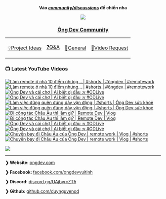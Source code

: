 <div align="center">
      <b
        >Vào
        <a href="https://github.com/OngDev/community/discussions"
          ><i>community/discussions</i></a
        >
        để chiến nha</b
      >

<img
    src="https://raw.githubusercontent.com/thuanpham2311/img/master/ongDevCharacters/4.png"
  />

### [Ông Dev Community](https://github.com/OngDev/community/discussions)

  <b>
    <table>
      <tr>
        <td>
          <a
            href="https://github.com/OngDev/community/discussions/categories/project-ideas"
            ><p>💡Project Ideas</p></a
          >
        </td>
        <td>
          <a
            href="https://github.com/OngDev/community/discussions/categories/q-a"
            ><p>❓Q&A</p></a
          >
        </td>
        <td>
          <a
            href="https://github.com/OngDev/community/discussions/categories/general"
            ><p>💬General</p></a
          >
        </td>
        <td>
          <a
            href="https://github.com/OngDev/community/discussions/categories/video-request"
            ><p>🎥Video Request</p></a
          >
        </td>
      </tr>
    </table>
  </b>
</div>

### 📺 Latest YouTube Videos

<!-- BEGIN YOUTUBE-CARDS -->
[![Làm remote ở nhà 10 điểm nhưng... | #shorts | #ôngdev | #remotework](https://ytcards.demolab.com/?id=TIPQ4UR-KWo&title=L%C3%A0m+remote+%E1%BB%9F+nh%C3%A0+10+%C4%91i%E1%BB%83m+nh%C6%B0ng...+%7C+%23shorts+%7C+%23%C3%B4ngdev+%7C+%23remotework&lang=en&timestamp=1665390960&background_color=%230d1117&title_color=%23ffffff&stats_color=%23dedede&width=250&duration=22 "Làm remote ở nhà 10 điểm nhưng... | #shorts | #ôngdev | #remotework")](https://www.youtube.com/watch?v=TIPQ4UR-KWo#gh-dark-mode-only)[![Làm remote ở nhà 10 điểm nhưng... | #shorts | #ôngdev | #remotework](https://ytcards.demolab.com/?id=TIPQ4UR-KWo&title=L%C3%A0m+remote+%E1%BB%9F+nh%C3%A0+10+%C4%91i%E1%BB%83m+nh%C6%B0ng...+%7C+%23shorts+%7C+%23%C3%B4ngdev+%7C+%23remotework&lang=en&timestamp=1665390960&background_color=%23ffffff&title_color=%2324292f&stats_color=%2357606a&width=250&duration=22 "Làm remote ở nhà 10 điểm nhưng... | #shorts | #ôngdev | #remotework")](https://www.youtube.com/watch?v=TIPQ4UR-KWo#gh-light-mode-only)
[![Ông Dev và cái chợ | Ai biết gì đâu :v #ODLive](https://ytcards.demolab.com/?id=cgTUagI90kU&title=%C3%94ng+Dev+v%C3%A0+c%C3%A1i+ch%E1%BB%A3+%7C+Ai+bi%E1%BA%BFt+g%C3%AC+%C4%91%C3%A2u+%3Av+%23ODLive&lang=en&timestamp=1665246325&background_color=%230d1117&title_color=%23ffffff&stats_color=%23dedede&width=250&duration=7363 "Ông Dev và cái chợ | Ai biết gì đâu :v #ODLive")](https://www.youtube.com/watch?v=cgTUagI90kU#gh-dark-mode-only)[![Ông Dev và cái chợ | Ai biết gì đâu :v #ODLive](https://ytcards.demolab.com/?id=cgTUagI90kU&title=%C3%94ng+Dev+v%C3%A0+c%C3%A1i+ch%E1%BB%A3+%7C+Ai+bi%E1%BA%BFt+g%C3%AC+%C4%91%C3%A2u+%3Av+%23ODLive&lang=en&timestamp=1665246325&background_color=%23ffffff&title_color=%2324292f&stats_color=%2357606a&width=250&duration=7363 "Ông Dev và cái chợ | Ai biết gì đâu :v #ODLive")](https://www.youtube.com/watch?v=cgTUagI90kU#gh-light-mode-only)
[![Làm việc đừng quên đứng dậy vận động | #shorts | Ông Dev sức khoẻ](https://ytcards.demolab.com/?id=ncJ8WkZrjfQ&title=L%C3%A0m+vi%E1%BB%87c+%C4%91%E1%BB%ABng+qu%C3%AAn+%C4%91%E1%BB%A9ng+d%E1%BA%ADy+v%E1%BA%ADn+%C4%91%E1%BB%99ng+%7C+%23shorts+%7C+%C3%94ng+Dev+s%E1%BB%A9c+kho%E1%BA%BB&lang=en&timestamp=1665137792&background_color=%230d1117&title_color=%23ffffff&stats_color=%23dedede&width=250&duration=30 "Làm việc đừng quên đứng dậy vận động | #shorts | Ông Dev sức khoẻ")](https://www.youtube.com/watch?v=ncJ8WkZrjfQ#gh-dark-mode-only)[![Làm việc đừng quên đứng dậy vận động | #shorts | Ông Dev sức khoẻ](https://ytcards.demolab.com/?id=ncJ8WkZrjfQ&title=L%C3%A0m+vi%E1%BB%87c+%C4%91%E1%BB%ABng+qu%C3%AAn+%C4%91%E1%BB%A9ng+d%E1%BA%ADy+v%E1%BA%ADn+%C4%91%E1%BB%99ng+%7C+%23shorts+%7C+%C3%94ng+Dev+s%E1%BB%A9c+kho%E1%BA%BB&lang=en&timestamp=1665137792&background_color=%23ffffff&title_color=%2324292f&stats_color=%2357606a&width=250&duration=30 "Làm việc đừng quên đứng dậy vận động | #shorts | Ông Dev sức khoẻ")](https://www.youtube.com/watch?v=ncJ8WkZrjfQ#gh-light-mode-only)
[![Đi công tác Châu Âu thì làm gì? | Remote Dev | Vlog](https://ytcards.demolab.com/?id=LFfv7v5MWNk&title=%C4%90i+c%C3%B4ng+t%C3%A1c+Ch%C3%A2u+%C3%82u+th%C3%AC+l%C3%A0m+g%C3%AC%3F+%7C+Remote+Dev+%7C+Vlog&lang=en&timestamp=1665068509&background_color=%230d1117&title_color=%23ffffff&stats_color=%23dedede&width=250&duration=765 "Đi công tác Châu Âu thì làm gì? | Remote Dev | Vlog")](https://www.youtube.com/watch?v=LFfv7v5MWNk#gh-dark-mode-only)[![Đi công tác Châu Âu thì làm gì? | Remote Dev | Vlog](https://ytcards.demolab.com/?id=LFfv7v5MWNk&title=%C4%90i+c%C3%B4ng+t%C3%A1c+Ch%C3%A2u+%C3%82u+th%C3%AC+l%C3%A0m+g%C3%AC%3F+%7C+Remote+Dev+%7C+Vlog&lang=en&timestamp=1665068509&background_color=%23ffffff&title_color=%2324292f&stats_color=%2357606a&width=250&duration=765 "Đi công tác Châu Âu thì làm gì? | Remote Dev | Vlog")](https://www.youtube.com/watch?v=LFfv7v5MWNk#gh-light-mode-only)
[![Ông Dev và cái chợ | Ai biết gì đâu :v #ODLive](https://ytcards.demolab.com/?id=4VQzNAqzPxo&title=%C3%94ng+Dev+v%C3%A0+c%C3%A1i+ch%E1%BB%A3+%7C+Ai+bi%E1%BA%BFt+g%C3%AC+%C4%91%C3%A2u+%3Av+%23ODLive&lang=en&timestamp=1664900126&background_color=%230d1117&title_color=%23ffffff&stats_color=%23dedede&width=250&duration=7671 "Ông Dev và cái chợ | Ai biết gì đâu :v #ODLive")](https://www.youtube.com/watch?v=4VQzNAqzPxo#gh-dark-mode-only)[![Ông Dev và cái chợ | Ai biết gì đâu :v #ODLive](https://ytcards.demolab.com/?id=4VQzNAqzPxo&title=%C3%94ng+Dev+v%C3%A0+c%C3%A1i+ch%E1%BB%A3+%7C+Ai+bi%E1%BA%BFt+g%C3%AC+%C4%91%C3%A2u+%3Av+%23ODLive&lang=en&timestamp=1664900126&background_color=%23ffffff&title_color=%2324292f&stats_color=%2357606a&width=250&duration=7671 "Ông Dev và cái chợ | Ai biết gì đâu :v #ODLive")](https://www.youtube.com/watch?v=4VQzNAqzPxo#gh-light-mode-only)
[![Chuyến bay đi Châu Âu của Ông Dev | remote work | Vlog | #shorts](https://ytcards.demolab.com/?id=S59SRIGd820&title=Chuy%E1%BA%BFn+bay+%C4%91i+Ch%C3%A2u+%C3%82u+c%E1%BB%A7a+%C3%94ng+Dev+%7C+remote+work+%7C+Vlog+%7C+%23shorts&lang=en&timestamp=1663160416&background_color=%230d1117&title_color=%23ffffff&stats_color=%23dedede&width=250&duration=60 "Chuyến bay đi Châu Âu của Ông Dev | remote work | Vlog | #shorts")](https://www.youtube.com/watch?v=S59SRIGd820#gh-dark-mode-only)[![Chuyến bay đi Châu Âu của Ông Dev | remote work | Vlog | #shorts](https://ytcards.demolab.com/?id=S59SRIGd820&title=Chuy%E1%BA%BFn+bay+%C4%91i+Ch%C3%A2u+%C3%82u+c%E1%BB%A7a+%C3%94ng+Dev+%7C+remote+work+%7C+Vlog+%7C+%23shorts&lang=en&timestamp=1663160416&background_color=%23ffffff&title_color=%2324292f&stats_color=%2357606a&width=250&duration=60 "Chuyến bay đi Châu Âu của Ông Dev | remote work | Vlog | #shorts")](https://www.youtube.com/watch?v=S59SRIGd820#gh-light-mode-only)
<!-- END YOUTUBE-CARDS -->

[<img src="https://custom-icon-badges.demolab.com/badge/-Subscribe%20For%20More-red?style=for-the-badge&logo=video&logoColor=white"/>](https://www.youtube.com/channel/ongdev?sub_confirmation=1)

---

<strong>❯ Website: </strong><a href="https://ongdev.com">ongdev.com</a>

<strong>❯ Facebook: </strong><a href="https://www.facebook.com/ongdevvuitinh">facebook.com/ongdevvuitinh</a>

<strong>❯ Discord: </strong><a href="https://discord.gg/UAjbyrcZT5">discord.gg/UAjbyrcZT5</a>

<strong>❯ Github: </strong><a href="https://github.com/duynguyenod">github.com/duynguyenod</a>
